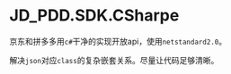 # JD_PDD.SDK.CSharpe

京东和拼多多用`c#`干净的实现开放api，使用`netstandard2.0`。  

解决`json`对应`class`的复杂嵌套关系。尽量让代码足够清晰。


